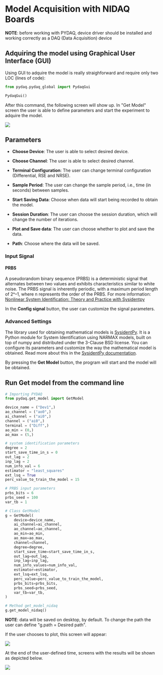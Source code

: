 # Model Acquisition with NIDAQ Boards

**NOTE**: before working with PYDAQ, device driver should be installed and working correctly as a DAQ (Data Acquisition) device

## Adquiring the model using Graphical User Interface (GUI)

Using GUI to adquire the model is really straighforward and 
require only two LOC (lines of code):

```python
from pydaq.pydaq_global import PydaqGui

PydaqGui()
```
After this command, the following screen will show up. In "Get Model" 
screen the user is able to define parameters and start the experiment to adquire the model.

![](img/get_model_nidaq.jpg)

## Parameters

 - **Choose Device**: The user is able to select desired device.

 - **Choose Channel**: The user is able to select desired channel.

 - **Terminal Configuration**: The user can change terminal configuration (Differential, RSE and NRSE).

 - **Sample Period**: The user can change the sample period, i.e., time (in seconds) between samples.

 - **Start Saving Data**: Choose when data will start being recorded to obtain the model.

 - **Session Duration**: The user can choose the session duration, which will change the number of iterations.

 - **Plot and Save data**: The user can choose whether to plot and save the data.

 - **Path**: Choose where the data will be saved.

### Input Signal
#### PRBS
A pseudorandom binary sequence (PRBS) is a deterministic signal that alternates between two values and exhibits characteristics similar to white noise. The PRBS signal is inherently periodic, with a maximum period length of 2ⁿ–1, where n represents the order of the PRBS.
For more information: [Nonlinear System Identification: Theory and Practice with Sysidentpy](https://sysidentpy.org/book/0%20-%20Preface/)

In the **Config signal** button, the user can customize the signal parameters.

### Advanced Settings
The library used for obtaining mathematical models is [SysidentPy](https://sysidentpy.org). It is a Python module for System Identification using NARMAX models, built on top of numpy and distributed under the 3-Clause BSD license. You can configure its parameters and customize the way the mathematical model is obtained. Read more about this in the [SysidentPy documentation](https://sysidentpy.org/).

By pressing the **Get Model** button, the program will start and the model will be obtained.

## Run Get model from the command line
```python
# Importing PYDAQ
from pydaq.get_model import GetModel

device_name = ("Dev1",)
ao_channel = ("ao0",)
ai_channel = ("ai0",)
channel = ("ai0",)
terminal = ("Diff",)
ao_min = (0,)
ao_max = (5,)

# system identification parameters
degree = 2
start_save_time_in_s = 0
out_lag = 2
inp_lag = 2
num_info_val = 6
estimator = "least_squares"
ext_lsq = True
perc_value_to_train_the_model = 15

# PRBS input parameters
prbs_bits = 6
prbs_seed = 100
var_tb = 1

# Class GetModel
g = GetModel(
    device=device_name,
    ai_channel=ai_channel,
    ao_channel=ao_channel,
    ao_min=ao_min,
    ao_max=ao_max,
    channel=channel,
    degree=degree,
    start_save_time=start_save_time_in_s,
    out_lag=out_lag,
    inp_lag=inp_lag,
    num_info_values=num_info_val,
    estimator=estimator,
    ext_lsq=ext_lsq,
    perc_value=perc_value_to_train_the_model,
    prbs_bits=prbs_bits,
    prbs_seed=prbs_seed,
    var_tb=var_tb,
)

# Method get_model_nidaq
g.get_model_nidaq()
```
**NOTE**: data will be saved on desktop, by default. To change the path the user can define "g.path = Desired path".

If the user chooses to plot, this screen will appear:

![](img/get_model_signal.jpg)

At the end of the user-defined time, screens with the results will be shown as depicted below.


![](img/Getmodel_NIDAQ_gif.gif)